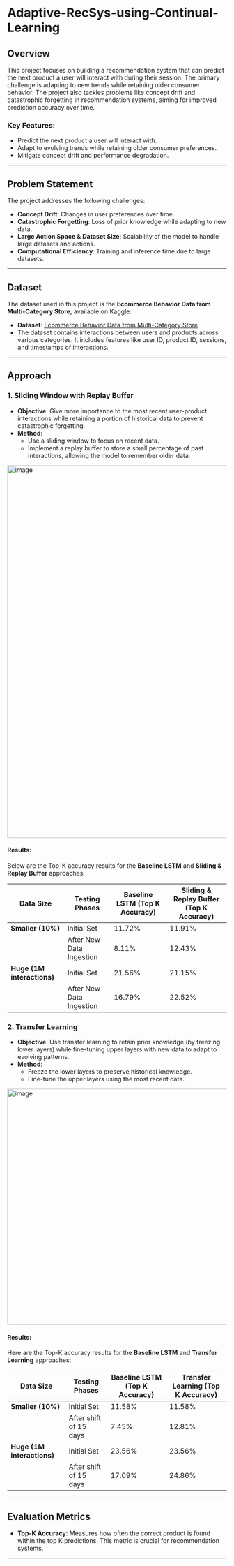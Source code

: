 # Adaptive-RecSys-using-Continual-Learning

## Overview
This project focuses on building a recommendation system that can predict the next product a user will interact with during their session. The primary challenge is adapting to new trends while retaining older consumer behavior. The project also tackles problems like concept drift and catastrophic forgetting in recommendation systems, aiming for improved prediction accuracy over time.

### Key Features:
- Predict the next product a user will interact with.
- Adapt to evolving trends while retaining older consumer preferences.
- Mitigate concept drift and performance degradation.
  
---

## Problem Statement
The project addresses the following challenges:
- **Concept Drift**: Changes in user preferences over time.
- **Catastrophic Forgetting**: Loss of prior knowledge while adapting to new data.
- **Large Action Space & Dataset Size**: Scalability of the model to handle large datasets and actions.
- **Computational Efficiency**: Training and inference time due to large datasets.

---

## Dataset
The dataset used in this project is the **Ecommerce Behavior Data from Multi-Category Store**, available on Kaggle.

- **Dataset**: [Ecommerce Behavior Data from Multi-Category Store](https://www.kaggle.com/datasets/mkechinov/ecommerce-behavior-data-from-multi-category-store/data)
- The dataset contains interactions between users and products across various categories. It includes features like user ID, product ID, sessions, and timestamps of interactions.

---

## Approach

### 1. **Sliding Window with Replay Buffer**
- **Objective**: Give more importance to the most recent user-product interactions while retaining a portion of historical data to prevent catastrophic forgetting.
- **Method**:
  - Use a sliding window to focus on recent data.
  - Implement a replay buffer to store a small percentage of past interactions, allowing the model to remember older data.
  
<img width="854" alt="image" src="https://github.com/user-attachments/assets/7af2c8ee-c665-4fab-bdea-24bf05b774c4">


#### Results:
Below are the Top-K accuracy results for the **Baseline LSTM** and **Sliding & Replay Buffer** approaches:

| **Data Size**         | **Testing Phases**         | **Baseline LSTM (Top K Accuracy)** | **Sliding & Replay Buffer (Top K Accuracy)** |
|-----------------------|----------------------------|------------------------------------|---------------------------------------------|
| **Smaller (10%)**     | Initial Set                | 11.72%                             | 11.91%                                      |
|                       | After New Data Ingestion   | 8.11%                              | 12.43%                                      |
| **Huge (1M interactions)** | Initial Set            | 21.56%                             | 21.15%                                      |
|                       | After New Data Ingestion   | 16.79%                             | 22.52%                                      |

### 2. **Transfer Learning**
- **Objective**: Use transfer learning to retain prior knowledge (by freezing lower layers) while fine-tuning upper layers with new data to adapt to evolving patterns.
- **Method**:
  - Freeze the lower layers to preserve historical knowledge.
  - Fine-tune the upper layers using the most recent data.

<img width="541" alt="image" src="https://github.com/user-attachments/assets/02459901-c901-4873-a644-a16a76b6d6b4">


#### Results:
Here are the Top-K accuracy results for the **Baseline LSTM** and **Transfer Learning** approaches:

| **Data Size**         | **Testing Phases**         | **Baseline LSTM (Top K Accuracy)** | **Transfer Learning (Top K Accuracy)** |
|-----------------------|----------------------------|------------------------------------|---------------------------------------|
| **Smaller (10%)**     | Initial Set                | 11.58%                             | 11.58%                                |
|                       | After shift of 15 days     | 7.45%                              | 12.81%                                |
| **Huge (1M interactions)** | Initial Set            | 23.56%                             | 23.56%                                |
|                       | After shift of 15 days     | 17.09%                             | 24.86%                                |

---

## Evaluation Metrics
- **Top-K Accuracy**: Measures how often the correct product is found within the top K predictions. This metric is crucial for recommendation systems.

---
